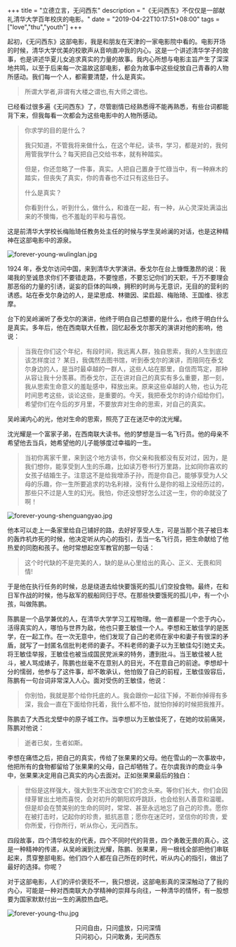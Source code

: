 +++
title = "立德立言，无问西东"
description = "《无问西东》不仅仅是一部献礼清华大学百年校庆的电影。"
date = "2019-04-22T10:17:51+08:00"
tags = ["love","thu","youth"]
+++

起初，《无问西东》这部电影，我是和朋友在天津的一家电影院中看的。电影开场的时候，清华大学优美的校歌声从音响直冲我的内心。这是一个讲述清华学子的故事，也是讲述华夏儿女追求真实的力量的故事。我内心所想与电影主旨产生了深深地共鸣，以至于后来每一次温故这部电影，都会为故事中这些绽放自己青春的人物所感动。我们每一个人，都需要清楚，什么是真实。

> 所谓大学者,非谓有大楼之谓也,有大师之谓也。

已经看过很多遍《无问西东》了，尽管剧情已经熟悉得不能再熟悉，有些台词都能背下来，但我每看一次都会为这些电影中的人物所感动。

> 你求学的目的是什么？
>
> 我只知道，不管我将来做什么，在这个年纪，读书，学习，都是对的，我何用管我学什么？每天把自己交给书本，就有种踏实。
>
> 但是，你还忽略了一件事，真实。人把自己置身于忙碌当中，有一种麻木的踏实，但丧失了真实，你的青春也不过只有这些日子。
>
> 什么是真实？
>
> 你看到什么，听到什么，做什么，和谁在一起，有一种，从心灵深处满溢出来的不懊悔，也不羞耻的平和与喜悦。

这是前清华大学校长梅贻琦任教务处主任的时候与学生吴岭澜的对话，也是这种精神在这部电影中的源泉。

![forever-young-wulinglan.jpg](/images/forever-young-wulinglan.jpg "吴岭澜")

1924 年，泰戈尔访问中国，来到清华大学演讲。泰戈尔在台上慷慨激昂的说：我竭我的至诚恳求你们不要错走路，不要惶惑，不要忘记你们的天职，千万不要理会那恶俗的力量的引诱，诞妄的巨体的叫唤，拥积的时尚与无意识，无目的的营利的诱惑。站在泰戈尔身边的人，是梁思成、林徽因、梁启超、梅贻琦、王国维、徐志摩。

台下的吴岭澜听了泰戈尔的演讲，他终于明白自己想要的是什么，也终于明白什么是真实。多年后，他在西南联大任教，回忆起泰戈尔那天的演讲对他的影响，他说：

> 当我在你们这个年纪，有段时间，我远离人群，独自思索，我的人生到底应该怎样度过？ 某日，我偶然去图书馆，听到泰戈尔的演讲，而陪同在泰戈尔身边的人，是当时最卓越的一群人，这些人站在那里，自信而笃定，那种从容让我十分羡慕。而泰戈尔，正在讲对自己的真实有多么重要，那一刻，我从思索生命意义的羞耻感中，释放出来。原来这些卓越的人物，也认为花时间思考这些，谈论这些，是重要的。今天，我把泰戈尔的诗介绍给你们，希望你们在今后的岁月里，不要放弃对生命的思索，对自己的真实。

吴岭澜内心的光，他对生命的思索，照亮了正在迷茫中的沈光耀。

沈光耀是一个富家子弟，在西南联大读书。他的梦想是当一名飞行员。他的母亲不希望他去当兵，她希望他的儿子能够度过幸福的一生。

> 当初你离家千里，来到这个地方读书，你父亲和我都没有反对过，因为，是我们想你，能享受到人生的乐趣，比如读万卷书行万里路，比如同你喜欢的女孩子结婚生子。注意这不是给我增添子孙，而是你自己，能够享受为人父母的乐趣，你一生所要追求的功名利禄，没有什么是你的祖上没经历过的，那些只不过是人生的幻光。我怕，你还没想好怎么过这一生，你的命就没了啊！

![forever-young-shenguangyao.jpg](/images/forever-young-shenguangyao.jpg "沈光耀")

他本可以走上一条家里给自己铺好的路，去好好享受人生，可是当那个孩子被日本的轰炸机炸死的时候，他决定听从内心的指引，去当一名飞行员，把生命献给了他热爱的同胞和孩子。他时常想起空军教官的那一句话：

>这个时代缺的不是完美的人，缺的是从心里给出的真心、正义、无畏和同情!

于是他在执行任务的时候，总是绕道去给快要饿死的孤儿们空投食物。最终，在和日军作战的时候，他与敌军的舰船同归于尽。在那些快要饿死的孤儿中，有一个小孩，叫做陈鹏。

陈鹏是一个品学兼优的人，在清华大学学习工程物理。他一直都是一个忠于内心，活得真实的人，哪怕与世界为敌，他也只要王敏佳一个人。李想和王敏佳学的是医学，在一起工作。在一次无意中，他们发现了自己的老师在家中和妻子有很深的矛盾，就写了一封匿名信批判老师的妻子。不料老师的妻子以为王敏佳勾引她丈夫。将王敏佳举报，王敏佳也被当成国民党派来的特务，遭到批斗。当王敏佳被人批斗，被人骂成婊子，陈鹏也丝毫不在意别人的目光，不在意自己的前途。李想却十分的懦弱，他参与了这件事，却不敢承认，他怕毁了自己的前程，王敏佳毁容后，陈鹏有一句台词非常深入人心。面对受伤的王敏佳，他说：

> 你别怕，我就是那个给你托底的人。我会跟你一起往下掉，不断你掉得有多深，我会一直在下面给你托着，我什么都不怕，就怕你掉的时候把我推开。

陈鹏去了大西北戈壁中的原子城工作。当李想以为王敏佳死了，在她的坟前痛哭，陈鹏对他说：

> 逝者已矣，生者如斯。

李想在痛悟之后，把自己的真实，传给了张果果的父母。他在雪山的一次事故中，他把所有的食物都留给了张果果的父母，自己却牺牲了。在尔虞我诈的商业斗争中，张果果决定用自己真实的内心去面对。正如张果果最后的独白：

> 世俗是这样强大，强大到生不出改变它们的念头来。等你们长大，你们会因绿芽冒出土地而喜悦，会对初升的朝阳欢呼跳跃，也会给别人善意和温暖。但是却会在赞美别的生命的同时，常常、甚至永远地忘了自己的珍贵。愿你在被打击时，记起你的珍贵，抵抗恶意；愿你在迷茫时，坚信你的珍贵，爱你所爱，行你所行，听从你心，无问西东。

四段故事，四个清华校友的代表，四个不同时代的背景，四个勇敢无畏的真心，这是一种精神的传递，从吴岭澜到沈光耀，陈鹏、张果果，用一根线全部把他们串联起来，贯穿整部电影。他们四个人都在自己所在的时代，听从内心的指引，做出了最好的选择。你呢？

对于这部电影，人们的评价褒贬不一，我只想说，这部电影真的深深触动了了我的内心，可能是一种对西南联大办学精神的崇拜与向往，一种清华的情怀，有一股想要为国家默默付出一生的满腔热血吧。

![forever-young-thu.jpg](/images/forever-young-thu.jpg "清华大学")

<center>只问自由，只问盛放，只问深情
<center>只问初心，只问敢勇，无问西东